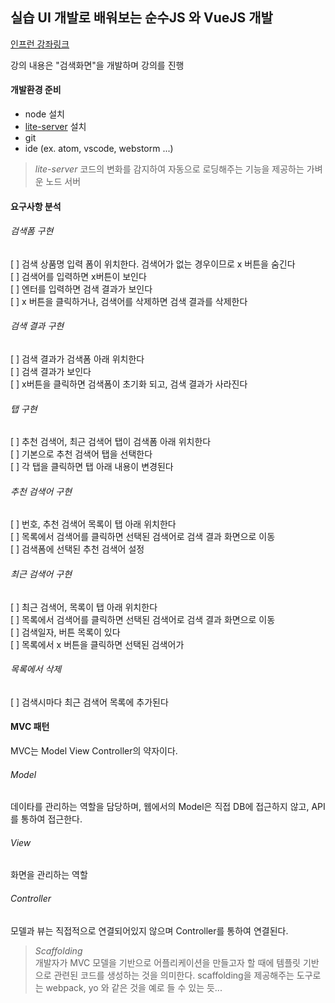 ## 실습 UI 개발로 배워보는 순수JS 와 VueJS 개발
[인프런 강좌링크](https://www.inflearn.com/course-status-2/)

강의 내용은 "검색화면"을 개발하며 강의를 진행


#### 개발환경 준비
- node 설치
- [lite-server](https://www.npmjs.com/package/lite-server) 설치
- git
- ide (ex. atom, vscode, webstorm ...)

> *lite-server*
> 코드의 변화를 감지하여 자동으로 로딩해주는 기능을 제공하는 가벼운 노드 서버


#### 요구사항 분석
###### 검색폼 구현
[ ] 검색 상품명 입력 폼이 위치한다. 검색어가 없는 경우이므로 x 버튼을 숨긴다    
[ ] 검색어를 입력하면 x버튼이 보인다    
[ ] 엔터를 입력하면 검색 결과가 보인다    
[ ] x 버튼을 클릭하거나, 검색어를 삭제하면 검색 결과를 삭제한다    

###### 검색 결과 구현
[ ] 검색 결과가 검색폼 아래 위치한다    
[ ] 검색 결과가 보인다    
[ ] x버튼을 클릭하면 검색폼이 초기화 되고, 검색 결과가 사라진다

###### 탭 구현
[ ] 추천 검색어, 최근 검색어 탭이 검색폼 아래 위치한다   
[ ] 기본으로 추천 검색어 탭을 선택한다    
[ ] 각 탭을 클릭하면 탭 아래 내용이 변경된다

###### 추천 검색어 구현
[ ] 번호, 추천 검색어 목록이 탭 아래 위치한다  
[ ] 목록에서 검색어를 클릭하면 선택된 검색어로 검색 결과 화면으로 이동    
[ ] 검색폼에 선택된 추천 검색어 설정

###### 최근 검색어 구현
[ ] 최근 검색어, 목록이 탭 아래 위치한다   
[ ] 목록에서 검색어를 클릭하면 선택된 검색어로 검색 결과 화면으로 이동   
[ ] 검색일자, 버튼 목록이 있다    
[ ] 목록에서 x 버튼을 클릭하면 선택된 검색어가

###### 목록에서 삭제
[ ] 검색시마다 최근 검색어 목록에 추가된다   


#### MVC 패턴
MVC는 Model View Controller의 약자이다.

###### Model
데이타를 관리하는 역할을 담당하며, 웹에서의 Model은 직접 DB에 접근하지 않고, API를 통하여 접근한다.

###### View
화면을 관리하는 역할

###### Controller
모델과 뷰는 직접적으로 연결되어있지 않으며 Controller를 통하여 연결된다.

> *Scaffolding*     
> 개발자가 MVC 모델을 기반으로 어플리케이션을 만들고자 할 때에 템플릿 기반으로 관련된 코드를 생성하는 것을 의미한다.
> scaffolding을 제공해주는 도구로는 webpack, yo 와 같은 것을 예로 들 수 있는 듯...